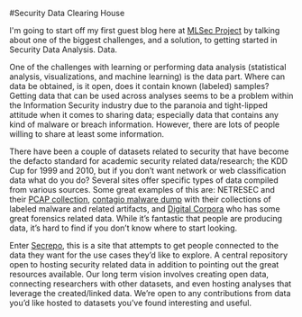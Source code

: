 #Security Data Clearing House

I'm going to start off my first guest blog here at [MLSec Project](https://www.mlsecproject.org/blog/) by talking about one of the biggest challenges, and a solution, to getting started in Security Data Analysis. Data.

One of the challenges with learning or performing data analysis (statistical analysis, visualizations, and machine learning) is the data part. Where can data be obtained, is it open, does it contain known (labeled) samples? Getting data that can be used across analyses seems to be a problem within the Information Security industry due to the paranoia and tight-lipped attitude when it comes to sharing data; especially data that contains any kind of malware or breach information. However, there are lots of people willing to share at least some information. 

There have been a couple of datasets related to security that have become the defacto standard for academic security related data/research; the KDD Cup for 1999 and 2010, but if you don’t want network or web classification data what do you do? Several sites offer specific types of data compiled from various sources. Some great examples of this are: NETRESEC and their [PCAP collection](http://www.netresec.com/?page=PcapFiles), [contagio malware dump](http://contagiodump.blogspot.com/) with their collections of labeled malware and related artifacts, and [Digital Corpora](http://digitalcorpora.org/) who has some great forensics related data. While it’s fantastic that people are producing data, it’s hard to find if you don’t know where to start looking.

Enter [Secrepo](http://secrepo.com), this is a site that attempts to get people connected to the data they want for the use cases they’d like to explore. A central repository open to hosting security related data in addition to pointing out the great resources available. Our long term vision involves creating open data, connecting researchers with other datasets, and even hosting analyses that leverage the created/linked data. We’re open to any contributions from data you’d like hosted to datasets you’ve found interesting and useful.
